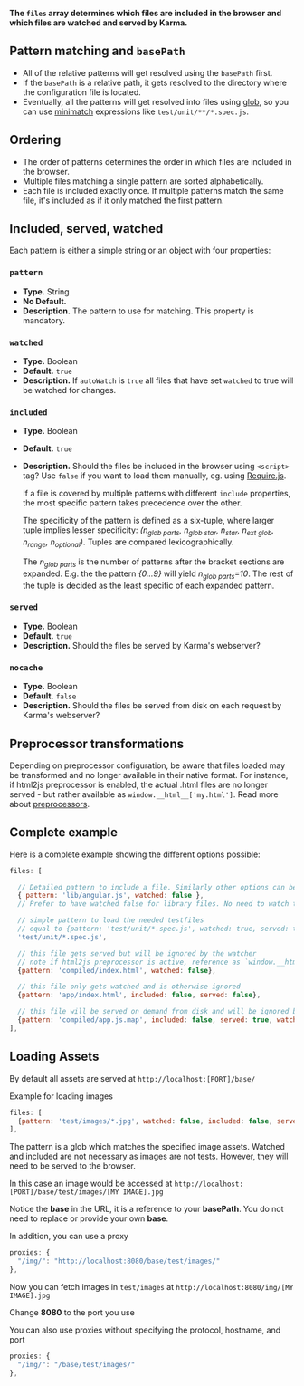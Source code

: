 **The `files` array determines which files are included in the browser and which files are watched and served by Karma.**


## Pattern matching and `basePath`
- All of the relative patterns will get resolved using the `basePath` first.
- If the `basePath` is a relative path, it gets resolved to the
  directory where the configuration file is located.
- Eventually, all the patterns will get resolved into files using
  [glob], so you can use [minimatch] expressions like `test/unit/**/*.spec.js`.


## Ordering
- The order of patterns determines the order in which files are included in the browser.
- Multiple files matching a single pattern are sorted alphabetically.
- Each file is included exactly once. If multiple patterns match the
  same file, it's included as if it only matched the first pattern.


## Included, served, watched
Each pattern is either a simple string or an object with four properties:

### `pattern`
* **Type.** String
* **No Default.**
* **Description.** The pattern to use for matching. This property is mandatory.

### `watched`
* **Type.** Boolean
* **Default.** `true`
* **Description.**  If `autoWatch` is `true` all files that have set `watched` to true will be watched for changes.

### `included`
* **Type.** Boolean
* **Default.** `true`
* **Description.** Should the files be included in the browser using
    `<script>` tag? Use `false` if you want to load them manually, eg.
    using [Require.js](../plus/requirejs.html).
    
    If a file is covered by multiple patterns with different `include` properties, the most specific pattern takes
    precedence over the other.
    
    The specificity of the pattern is defined as a six-tuple, where larger tuple implies lesser specificity: 
    *(n<sub>glob parts</sub>, n<sub>glob star</sub>, n<sub>star</sub>, n<sub>ext glob</sub>, n<sub>range</sub>, n<sub>optional</sub>)*.
    Tuples are compared lexicographically. 
    
    The *n<sub>glob parts</sub>* is the number of patterns after the bracket sections are expanded. E.g. the 
    the pattern *{0...9}* will yield *n<sub>glob parts</sub>=10*. The rest of the tuple is decided as the least
    specific of each expanded pattern. 

### `served`
* **Type.** Boolean
* **Default.** `true`
* **Description.** Should the files be served by Karma's webserver?

### `nocache`
* **Type.** Boolean
* **Default.** `false`
* **Description.** Should the files be served from disk on each request by Karma's webserver?


## Preprocessor transformations
Depending on preprocessor configuration, be aware that files loaded may be transformed and no longer available in
their native format. For instance, if html2js preprocessor is enabled, the actual .html files are no longer
served - but rather available as `window.__html__['my.html']`. Read more about [preprocessors].


## Complete example
Here is a complete example showing the different options possible:
```javascript
files: [

  // Detailed pattern to include a file. Similarly other options can be used
  { pattern: 'lib/angular.js', watched: false },
  // Prefer to have watched false for library files. No need to watch them for changes

  // simple pattern to load the needed testfiles
  // equal to {pattern: 'test/unit/*.spec.js', watched: true, served: true, included: true}
  'test/unit/*.spec.js',

  // this file gets served but will be ignored by the watcher
  // note if html2js preprocessor is active, reference as `window.__html__['compiled/index.html']`
  {pattern: 'compiled/index.html', watched: false},

  // this file only gets watched and is otherwise ignored
  {pattern: 'app/index.html', included: false, served: false},

  // this file will be served on demand from disk and will be ignored by the watcher
  {pattern: 'compiled/app.js.map', included: false, served: true, watched: false, nocache: true}
],
```

## Loading Assets
By default all assets are served at `http://localhost:[PORT]/base/`

Example for loading images

```javascript
files: [
  {pattern: 'test/images/*.jpg', watched: false, included: false, served: true, nocache: false}
],
```

The pattern is a glob which matches the specified image assets. Watched and included are not necessary as images are not tests. However, they will need to be served to the browser.

In this case an image would be accessed at `http://localhost:[PORT]/base/test/images/[MY IMAGE].jpg`

Notice the **base** in the URL, it is a reference to your **basePath**. You do not need to replace or provide your own **base**.

In addition, you can use a proxy

```javascript
proxies: {
  "/img/": "http://localhost:8080/base/test/images/"
},
```

Now you can fetch images in `test/images` at `http://localhost:8080/img/[MY IMAGE].jpg`

Change **8080** to the port you use

You can also use proxies without specifying the protocol, hostname, and port

```javascript
proxies: {
  "/img/": "/base/test/images/"
},
```


[glob]: https://github.com/isaacs/node-glob
[preprocessors]: preprocessors.html
[minimatch]: https://github.com/isaacs/minimatch
